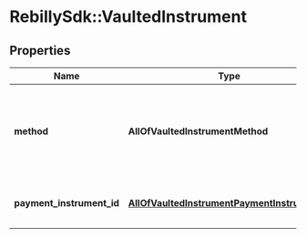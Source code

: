 # RebillySdk::VaultedInstrument

## Properties
Name | Type | Description | Notes
------------ | ------------- | ------------- | -------------
**method** | **AllOfVaultedInstrumentMethod** | The payment method supported vault. See [Payment Instruments API](https://api-reference.rebilly.com/tag/Payment-Instruments).  | 
**payment_instrument_id** | [**AllOfVaultedInstrumentPaymentInstrumentId**](AllOfVaultedInstrumentPaymentInstrumentId.md) | The payment instrument identifier. | 

